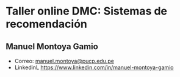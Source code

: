 # Taller online DMC: Sistemas de recomendación

## Manuel Montoya Gamio
* Correo: manuel.montoya@pucp.edu.pe
* LinkedinL https://www.linkedin.com/in/manuel-montoya-gamio

